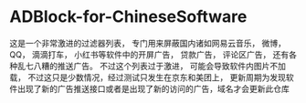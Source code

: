 # ADBlock-for-ChineseSoftware
这是一个非常激进的过滤器列表， 专门用来屏蔽国内诸如网易云音乐， 微博， QQ， 滴滴打车， 小红书等软件中的开屏广告， 贷款广告， 评论区广告， 还有各种乱七八糟的推送广告。 不过这个列表过于激进， 可能会导致软件内图片不加载， 不过这只是少数情况，经过测试只发生在京东和美团上， 更新周期为发现软件出现了新的广告推送接口或者是出现了新的访问的广告，域名才会更新此仓库

